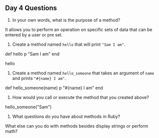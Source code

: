 ## Day 4 Questions

1. In your own words, what is the purpose of a method?

It allows you to perform an operation on specific sets of data that can be entered by a user or pre set.

1. Create a method named `hello` that will print `"Sam I am"`.

def hello
  p "Sam I am"
end

hello

1. Create a method named `hello_someone` that takes an argument of `name` and prints `"#{name} I am"`.

def hello_someone(name)
  p "#{name} I am"
end

1. How would you call or execute the method that you created above?

hello_someone("Sam")

1. What questions do you have about methods in Ruby?

What else can you do with methods besides display strings or perform math?
